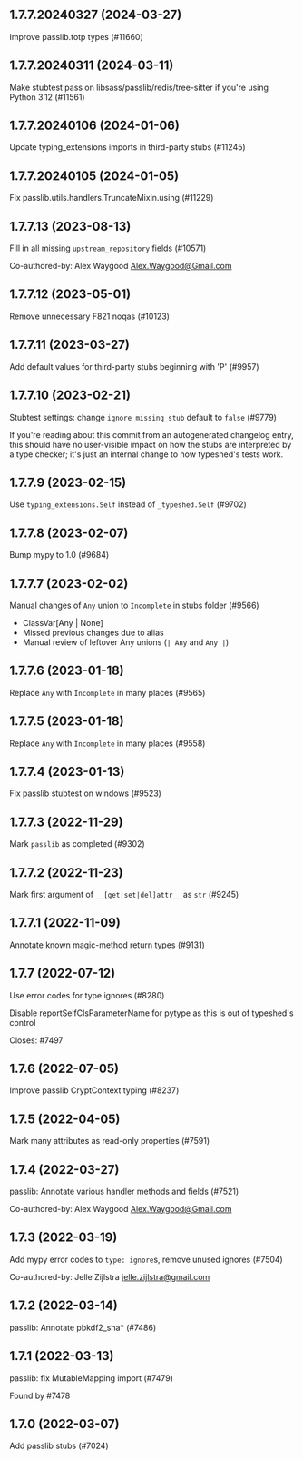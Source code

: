 ## 1.7.7.20240327 (2024-03-27)

Improve passlib.totp types (#11660)

## 1.7.7.20240311 (2024-03-11)

Make stubtest pass on libsass/passlib/redis/tree-sitter if you're using Python 3.12 (#11561)

## 1.7.7.20240106 (2024-01-06)

Update typing_extensions imports in third-party stubs (#11245)

## 1.7.7.20240105 (2024-01-05)

Fix passlib.utils.handlers.TruncateMixin.using (#11229)

## 1.7.7.13 (2023-08-13)

Fill in all missing `upstream_repository` fields (#10571)

Co-authored-by: Alex Waygood <Alex.Waygood@Gmail.com>

## 1.7.7.12 (2023-05-01)

Remove unnecessary F821 noqas (#10123)

## 1.7.7.11 (2023-03-27)

Add default values for third-party stubs beginning with 'P' (#9957)

## 1.7.7.10 (2023-02-21)

Stubtest settings: change `ignore_missing_stub` default to `false` (#9779)

If you're reading about this commit from an autogenerated changelog entry, this should have no user-visible impact on how the stubs are interpreted by a type checker; it's just an internal change to how typeshed's tests work.

## 1.7.7.9 (2023-02-15)

Use `typing_extensions.Self` instead of `_typeshed.Self` (#9702)

## 1.7.7.8 (2023-02-07)

Bump mypy to 1.0 (#9684)

## 1.7.7.7 (2023-02-02)

Manual changes of `Any` union to `Incomplete` in stubs folder (#9566)

- ClassVar[Any | None]
- Missed previous changes due to alias
- Manual review of leftover Any unions (`| Any` and `Any |`)

## 1.7.7.6 (2023-01-18)

Replace `Any` with `Incomplete` in many places (#9565)

## 1.7.7.5 (2023-01-18)

Replace `Any` with `Incomplete` in many places (#9558)

## 1.7.7.4 (2023-01-13)

Fix passlib stubtest on windows (#9523)

## 1.7.7.3 (2022-11-29)

Mark `passlib` as completed (#9302)

## 1.7.7.2 (2022-11-23)

Mark first argument of `__[get|set|del]attr__` as `str` (#9245)

## 1.7.7.1 (2022-11-09)

Annotate known magic-method return types (#9131)

## 1.7.7 (2022-07-12)

Use error codes for type ignores (#8280)

Disable reportSelfClsParameterName for pytype as this is out of typeshed's
control

Closes: #7497

## 1.7.6 (2022-07-05)

Improve passlib CryptContext typing (#8237)

## 1.7.5 (2022-04-05)

Mark many attributes as read-only properties (#7591)

## 1.7.4 (2022-03-27)

passlib: Annotate various handler methods and fields (#7521)

Co-authored-by: Alex Waygood <Alex.Waygood@Gmail.com>

## 1.7.3 (2022-03-19)

Add mypy error codes to `type: ignore`s, remove unused ignores (#7504)

Co-authored-by: Jelle Zijlstra <jelle.zijlstra@gmail.com>

## 1.7.2 (2022-03-14)

passlib: Annotate pbkdf2_sha* (#7486)

## 1.7.1 (2022-03-13)

passlib: fix MutableMapping import (#7479)

Found by #7478

## 1.7.0 (2022-03-07)

Add passlib stubs (#7024)

